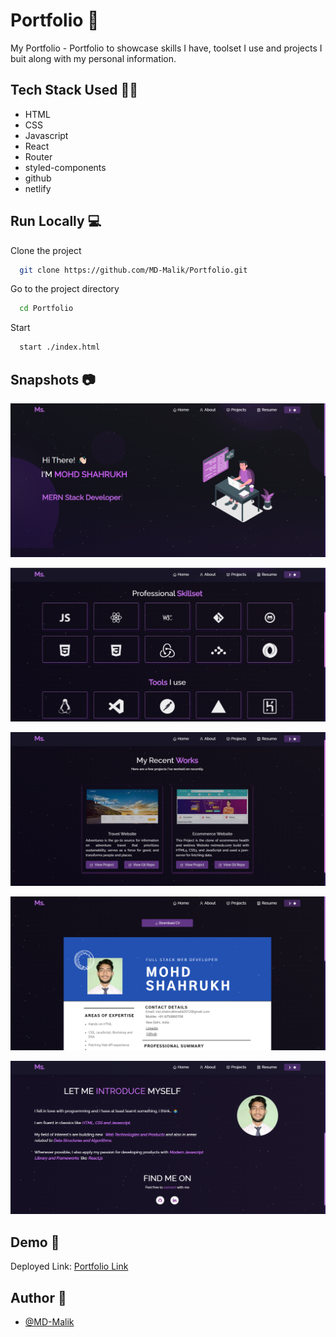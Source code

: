 # Portfolio 🌇

My Portfolio - Portfolio to showcase skills I have, toolset I use and projects I buit along with my personal information.


## Tech Stack Used 👩‍💻

- HTML
- CSS
- Javascript
- React
- Router
- styled-components
- github
- netlify

## Run Locally 💻

Clone the project

```bash
  git clone https://github.com/MD-Malik/Portfolio.git
```

Go to the project directory

```bash
  cd Portfolio
```

Start

```bash
  start ./index.html
```


## Snapshots 📷

![](https://github.com/MD-Malik/Portfolio/blob/main/src/images/portfolio_image1.png?raw=true)

![](https://github.com/MD-Malik/Portfolio/blob/main/src/images/portfolio_image2.png?raw=true)

![](https://github.com/MD-Malik/Portfolio/blob/main/src/images/portfolio_image3.png?raw=true)

![](https://github.com/MD-Malik/Portfolio/blob/main/src/images/portfolio_image4.png?raw=true)

![](https://github.com/MD-Malik/Portfolio/blob/main/src/images/portfolio_image5.png?raw=true)
## Demo 🎥

Deployed Link: [Portfolio Link](https://portfoliomohdshahrukh.netlify.app/)


## Author 🤝

- [@MD-Malik](https://github.com/MD-Malik)
